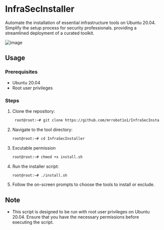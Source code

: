 # InfraSecInstaller

Automate the installation of essential infrastructure tools on Ubuntu 20.04. Simplify the setup process for security professionals. providing a streamlined deployment of a curated toolkit. 

![image](https://github.com/mrrobot1o1/InfraSecInstaller/assets/66872759/53af2c76-a140-4b00-b1ed-deae0efbbbfb)


## Usage

### Prerequisites

- Ubuntu 20.04
- Root user privileges

### Steps

1. Clone the repository:

    ```bash
     root@root:~# git clone https://github.com/mrrobot1o1/InfraSecInstaller
    ```

2. Navigate to the tool directory:

    ```bash
    root@root:~# cd InfraSecInstaller
    ```
3. Excutable permission
    ```bash
    root@root:~# chmod +x install.sh
    ```
4. Run the installer script:

    ```bash
    root@root:~# ./install.sh
    ```

4. Follow the on-screen prompts to choose the tools to install or exclude.

## Note

- This script is designed to be run with root user privileges on Ubuntu 20.04. Ensure that you have the necessary permissions before executing the script.
